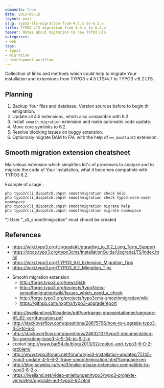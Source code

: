 ```yaml
--- 
comments: true 
date: 2013-06-18 
layout: post 
slug: typo3-lts-migration-from-4.5.x-to-6.2.x 
title: TYPO3 LTS migration from 4.5.x to 6.2.x
teaser: Notes about migration to new TYPO3 LTS
categories: 
- web 
tags: 
- typo3
- migration
- development workflow
---
```


Collection of links and methods which could help to migrate Your installation and extensions from TYPO3 v.4.5 LTS/4.7 to TYPO3 v.6.2 LTS.

## Planning

1. Backup Your files and database. Version sources before to begin th emigration.
2. Update all 4.5 extensions, which also compatible with 6.2.
3. Install `smooth_migration` extension and make automatic code update.
4. Move core symlinks to 6.2.
5. Resolve blocking issues on buggy extension.
6. Optionnaly migrate DAM to FAL with the help of `we_dam2fal62` extension.

## Smooth migration extension cheatsheet

Marvelous extension which simplifies lot's of processes to analyze and to migrate the code of Your installation, what it becomes compatible with TYPO3 6.2.

Example of usage :

    php typo3/cli_dispatch.phpsh smoothmigration check help
    php typo3/cli_dispatch.phpsh smoothmigration check typo3-core-code-namespace
    php typo3/cli_dispatch.phpsh smoothmigration migrate help
    php typo3/cli_dispatch.phpsh smoothmigration migrate namespace

*) User "_cli_smoothmigration" must should be created

## References

* https://wiki.typo3.org/Upgrade#Upgrading_to_6.2_Long_Term_Support
* https://docs.typo3.org/typo3cms/InstallationGuide/UpgradeLTS/Index.html
* https://wiki.typo3.org/TYPO3_6.0_Extension_Migration_Tips
* https://wiki.typo3.org/TYPO3_6.2_Migration_Tips
- Smooth migration extension
  * http://forge.typo3.org/news/649
  * http://forge.typo3.org/projects/typo3cms-smoothmigration/wiki/Issues_which_need_a_check
  * http://forge.typo3.org/projects/typo3cms-smoothmigration/wiki
  * https://github.com/nxpthx/typo3-upgradereport
* https://jweiland.net/fileadmin/pdf/vortraege-praesentationen/upgrade-45_62-certifuncation.pdf
* http://stackoverflow.com/questions/28675796/how-to-upgrade-typo3-4-5-to-6-2
* http://stackoverflow.com/questions/24632107/typo3-documentation-for-upgrading-typo3-4-5-34-to-6-2-x
* cooluri http://www.bar54.de/blog/2013/02/cooluri-and-typo3-6-0-2-problem/
* http://www.typo3forum.net/forum/typo3-installation-updates/75145-typo3-update-4-5-6-2-frage-smoothmigration.html?language=en
* http://blog.scwebs.in/typo3/make-pibase-extension-compatible-to-typo3-6-2-x
* https://jweiland.net/video-anleitungen/typo3/typo3-projekte-verwalten/upgrade-auf-typo3-62.html
